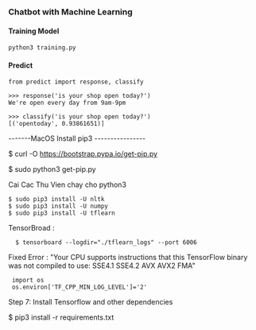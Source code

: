 ### Chatbot with Machine Learning

#### Training Model
```
python3 training.py
```
#### Predict
```
from predict import response, classify

>>> response('is your shop open today?')
We're open every day from 9am-9pm

>>> classify('is your shop open today?')
[('opentoday', 0.93861651)]
```


-------MacOS Install pip3 ----------------

   $ curl -O https://bootstrap.pypa.io/get-pip.py

   $ sudo python3 get-pip.py

Cai Cac Thu Vien chay cho python3

    $ sudo pip3 install -U nltk
    $ sudo pip3 install -U numpy
    $ sudo pip3 install -U tflearn



TensorBroad :

      $ tensorboard --logdir="./tflearn_logs" --port 6006

Fixed Error : "Your CPU supports instructions that this TensorFlow binary was not compiled to use: SSE4.1 SSE4.2 AVX AVX2 FMA"

     import os
     os.environ['TF_CPP_MIN_LOG_LEVEL']='2'


Step 7: Install Tensorflow and other dependencies

$ pip3 install -r requirements.txt